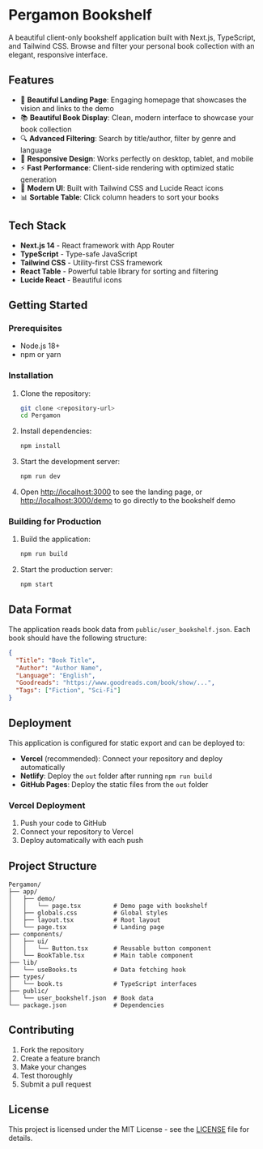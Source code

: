 # Pergamon Bookshelf

A beautiful client-only bookshelf application built with Next.js, TypeScript, and Tailwind CSS. Browse and filter your personal book collection with an elegant, responsive interface.

## Features

- 🌟 **Beautiful Landing Page**: Engaging homepage that showcases the vision and links to the demo
- 📚 **Beautiful Book Display**: Clean, modern interface to showcase your book collection
- 🔍 **Advanced Filtering**: Search by title/author, filter by genre and language
- 📱 **Responsive Design**: Works perfectly on desktop, tablet, and mobile
- ⚡ **Fast Performance**: Client-side rendering with optimized static generation
- 🎨 **Modern UI**: Built with Tailwind CSS and Lucide React icons
- 📊 **Sortable Table**: Click column headers to sort your books

## Tech Stack

- **Next.js 14** - React framework with App Router
- **TypeScript** - Type-safe JavaScript
- **Tailwind CSS** - Utility-first CSS framework
- **React Table** - Powerful table library for sorting and filtering
- **Lucide React** - Beautiful icons

## Getting Started

### Prerequisites

- Node.js 18+
- npm or yarn

### Installation

1. Clone the repository:

   ```bash
   git clone <repository-url>
   cd Pergamon
   ```

2. Install dependencies:

   ```bash
   npm install
   ```

3. Start the development server:

   ```bash
   npm run dev
   ```

4. Open [http://localhost:3000](http://localhost:3000) to see the landing page, or [http://localhost:3000/demo](http://localhost:3000/demo) to go directly to the bookshelf demo

### Building for Production

1. Build the application:

   ```bash
   npm run build
   ```

2. Start the production server:
   ```bash
   npm start
   ```

## Data Format

The application reads book data from `public/user_bookshelf.json`. Each book should have the following structure:

```json
{
  "Title": "Book Title",
  "Author": "Author Name",
  "Language": "English",
  "Goodreads": "https://www.goodreads.com/book/show/...",
  "Tags": ["Fiction", "Sci-Fi"]
}
```

## Deployment

This application is configured for static export and can be deployed to:

- **Vercel** (recommended): Connect your repository and deploy automatically
- **Netlify**: Deploy the `out` folder after running `npm run build`
- **GitHub Pages**: Deploy the static files from the `out` folder

### Vercel Deployment

1. Push your code to GitHub
2. Connect your repository to Vercel
3. Deploy automatically with each push

## Project Structure

```
Pergamon/
├── app/
│   ├── demo/
│   │   └── page.tsx         # Demo page with bookshelf
│   ├── globals.css          # Global styles
│   ├── layout.tsx           # Root layout
│   └── page.tsx             # Landing page
├── components/
│   ├── ui/
│   │   └── Button.tsx       # Reusable button component
│   └── BookTable.tsx        # Main table component
├── lib/
│   └── useBooks.ts          # Data fetching hook
├── types/
│   └── book.ts              # TypeScript interfaces
├── public/
│   └── user_bookshelf.json  # Book data
└── package.json             # Dependencies
```

## Contributing

1. Fork the repository
2. Create a feature branch
3. Make your changes
4. Test thoroughly
5. Submit a pull request

## License

This project is licensed under the MIT License - see the [LICENSE](LICENSE) file for details.
